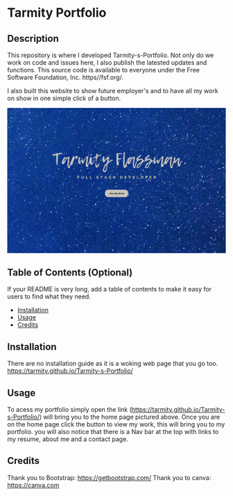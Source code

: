 # Tarmity Portfolio

## Description 

This repository is where I developed Tarmity-s-Portfolio. Not only do we work on code and issues here, I also publish the latested updates and functions. This source code is available to everyone under the Free Software Foundation, Inc. https//fsf.org/.

I also built this website to show future employer's and to have all my work on show in one simple click of a button. 


![img](./images/landingPage.png)


## Table of Contents (Optional)

If your README is very long, add a table of contents to make it easy for users to find what they need.

* [Installation](#installation)
* [Usage](#usage)
* [Credits](#credits)

## Installation

There are no installation guide as it is a woking web page that you go too. https://tarmity.github.io/Tarmity-s-Portfolio/


## Usage 

To acess my portfolio simply open the link (https://tarmity.github.io/Tarmity-s-Portfolio/) will bring you to the home page pictured above.
Once you are on the home page click the button to view my work, this will bring you to my portfolio. you will also notice that there is a Nav bar at the top with links to my resume, about me and a contact page. 

## Credits

Thank you to Bootstrap: <https://getbootstrap.com/>
Thank you to canva: https://canva.com

